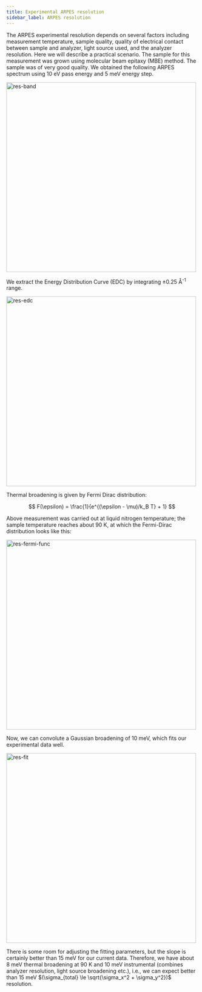 ```yaml
---
title: Experimental ARPES resolution
sidebar_label: ARPES resolution
---
```


The ARPES experimental resolution depends on several factors including
measurement temperature, sample quality, quality of electrical contact between
sample and analyzer, light source used, and the analyzer resolution. Here we
will describe a practical scenario. The sample for this measurement was grown
using molecular beam epitaxy (MBE) method. The sample was of very good quality.
We obtained the following ARPES spectrum using 10&nbsp;eV pass energy and
5&nbsp;meV energy step.

<picture>
  <source type="image/webp" srcset={require("/img/res-band.webp").default} />
  <img src={require("/img/res-band.png").default} alt="res-band" width="500px" />
</picture>

We extract the Energy Distribution Curve (EDC) by integrating
±0.25&nbsp;Å<sup>-1</sup> range.

<picture>
  <source type="image/webp" srcset={require("/img/res-edc.webp").default} />
  <img src={require("/img/res-edc.png").default} alt="res-edc" width="500px" />
</picture>

Thermal broadening is given by Fermi Dirac distribution:

$$
F(\epsilon) = \frac{1}{e^{(\epsilon - \mu)/k_B T} + 1}
$$


Above measurement was carried out at liquid nitrogen temperature; the sample
temperature reaches about 90&nbsp;K, at which the Fermi-Dirac distribution looks
like this:

<picture>
  <source type="image/webp" srcset={require("/img/res-fermi-func.webp").default} />
  <img src={require("/img/res-fermi-func.png").default} alt="res-fermi-func" width="500px"/>
</picture>

Now, we can convolute a Gaussian broadening of 10&nbsp;meV, which fits our
experimental data well.

<picture>
  <source type="image/webp" srcset={require("/img/res-fit.webp").default} />
  <img src={require("/img/res-fit.png").default} alt="res-fit" width="500px" />
</picture>

There is some room for adjusting the fitting parameters, but the slope is
certainly better than 15&nbsp;meV for our current data. Therefore, we have about
8&nbsp;meV thermal broadening at 90&nbsp;K and 10&nbsp;meV instrumental
(combines analyzer resolution, light source broadening etc.), i.e., we can
expect better than 15&nbsp;meV
$(\sigma_{total} \le \sqrt{\sigma_x^2 + \sigma_y^2})$ resolution.
